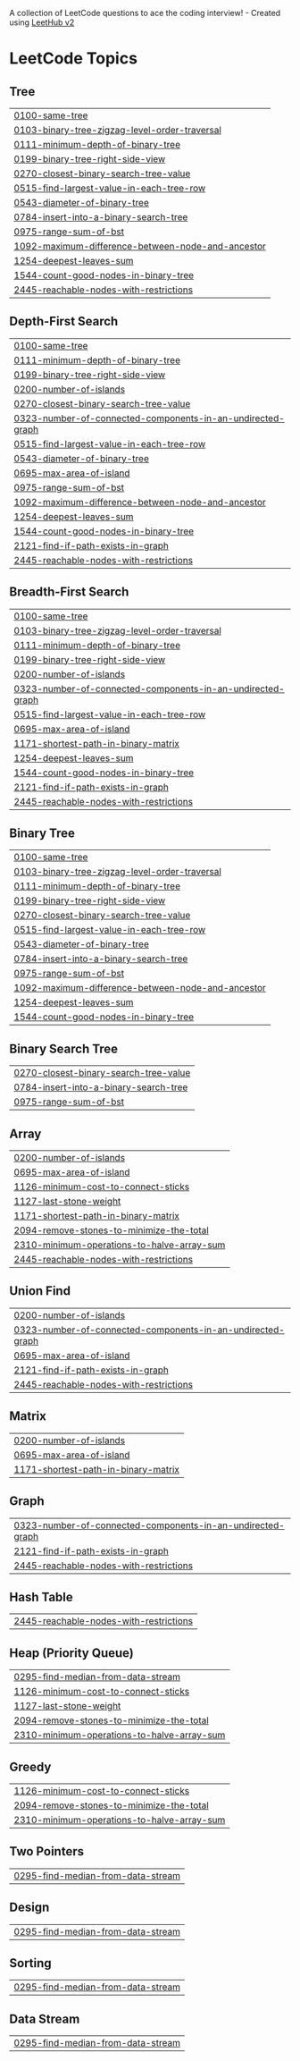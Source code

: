 A collection of LeetCode questions to ace the coding interview! - Created using [LeetHub v2](https://github.com/arunbhardwaj/LeetHub-2.0)
<!---LeetCode Topics Start-->
# LeetCode Topics
## Tree
|  |
| ------- |
| [0100-same-tree](https://github.com/Mazen1004/LeetCode-Projects/tree/master/0100-same-tree) |
| [0103-binary-tree-zigzag-level-order-traversal](https://github.com/Mazen1004/LeetCode-Projects/tree/master/0103-binary-tree-zigzag-level-order-traversal) |
| [0111-minimum-depth-of-binary-tree](https://github.com/Mazen1004/LeetCode-Projects/tree/master/0111-minimum-depth-of-binary-tree) |
| [0199-binary-tree-right-side-view](https://github.com/Mazen1004/LeetCode-Projects/tree/master/0199-binary-tree-right-side-view) |
| [0270-closest-binary-search-tree-value](https://github.com/Mazen1004/LeetCode-Projects/tree/master/0270-closest-binary-search-tree-value) |
| [0515-find-largest-value-in-each-tree-row](https://github.com/Mazen1004/LeetCode-Projects/tree/master/0515-find-largest-value-in-each-tree-row) |
| [0543-diameter-of-binary-tree](https://github.com/Mazen1004/LeetCode-Projects/tree/master/0543-diameter-of-binary-tree) |
| [0784-insert-into-a-binary-search-tree](https://github.com/Mazen1004/LeetCode-Projects/tree/master/0784-insert-into-a-binary-search-tree) |
| [0975-range-sum-of-bst](https://github.com/Mazen1004/LeetCode-Projects/tree/master/0975-range-sum-of-bst) |
| [1092-maximum-difference-between-node-and-ancestor](https://github.com/Mazen1004/LeetCode-Projects/tree/master/1092-maximum-difference-between-node-and-ancestor) |
| [1254-deepest-leaves-sum](https://github.com/Mazen1004/LeetCode-Projects/tree/master/1254-deepest-leaves-sum) |
| [1544-count-good-nodes-in-binary-tree](https://github.com/Mazen1004/LeetCode-Projects/tree/master/1544-count-good-nodes-in-binary-tree) |
| [2445-reachable-nodes-with-restrictions](https://github.com/Mazen1004/LeetCode-Projects/tree/master/2445-reachable-nodes-with-restrictions) |
## Depth-First Search
|  |
| ------- |
| [0100-same-tree](https://github.com/Mazen1004/LeetCode-Projects/tree/master/0100-same-tree) |
| [0111-minimum-depth-of-binary-tree](https://github.com/Mazen1004/LeetCode-Projects/tree/master/0111-minimum-depth-of-binary-tree) |
| [0199-binary-tree-right-side-view](https://github.com/Mazen1004/LeetCode-Projects/tree/master/0199-binary-tree-right-side-view) |
| [0200-number-of-islands](https://github.com/Mazen1004/LeetCode-Projects/tree/master/0200-number-of-islands) |
| [0270-closest-binary-search-tree-value](https://github.com/Mazen1004/LeetCode-Projects/tree/master/0270-closest-binary-search-tree-value) |
| [0323-number-of-connected-components-in-an-undirected-graph](https://github.com/Mazen1004/LeetCode-Projects/tree/master/0323-number-of-connected-components-in-an-undirected-graph) |
| [0515-find-largest-value-in-each-tree-row](https://github.com/Mazen1004/LeetCode-Projects/tree/master/0515-find-largest-value-in-each-tree-row) |
| [0543-diameter-of-binary-tree](https://github.com/Mazen1004/LeetCode-Projects/tree/master/0543-diameter-of-binary-tree) |
| [0695-max-area-of-island](https://github.com/Mazen1004/LeetCode-Projects/tree/master/0695-max-area-of-island) |
| [0975-range-sum-of-bst](https://github.com/Mazen1004/LeetCode-Projects/tree/master/0975-range-sum-of-bst) |
| [1092-maximum-difference-between-node-and-ancestor](https://github.com/Mazen1004/LeetCode-Projects/tree/master/1092-maximum-difference-between-node-and-ancestor) |
| [1254-deepest-leaves-sum](https://github.com/Mazen1004/LeetCode-Projects/tree/master/1254-deepest-leaves-sum) |
| [1544-count-good-nodes-in-binary-tree](https://github.com/Mazen1004/LeetCode-Projects/tree/master/1544-count-good-nodes-in-binary-tree) |
| [2121-find-if-path-exists-in-graph](https://github.com/Mazen1004/LeetCode-Projects/tree/master/2121-find-if-path-exists-in-graph) |
| [2445-reachable-nodes-with-restrictions](https://github.com/Mazen1004/LeetCode-Projects/tree/master/2445-reachable-nodes-with-restrictions) |
## Breadth-First Search
|  |
| ------- |
| [0100-same-tree](https://github.com/Mazen1004/LeetCode-Projects/tree/master/0100-same-tree) |
| [0103-binary-tree-zigzag-level-order-traversal](https://github.com/Mazen1004/LeetCode-Projects/tree/master/0103-binary-tree-zigzag-level-order-traversal) |
| [0111-minimum-depth-of-binary-tree](https://github.com/Mazen1004/LeetCode-Projects/tree/master/0111-minimum-depth-of-binary-tree) |
| [0199-binary-tree-right-side-view](https://github.com/Mazen1004/LeetCode-Projects/tree/master/0199-binary-tree-right-side-view) |
| [0200-number-of-islands](https://github.com/Mazen1004/LeetCode-Projects/tree/master/0200-number-of-islands) |
| [0323-number-of-connected-components-in-an-undirected-graph](https://github.com/Mazen1004/LeetCode-Projects/tree/master/0323-number-of-connected-components-in-an-undirected-graph) |
| [0515-find-largest-value-in-each-tree-row](https://github.com/Mazen1004/LeetCode-Projects/tree/master/0515-find-largest-value-in-each-tree-row) |
| [0695-max-area-of-island](https://github.com/Mazen1004/LeetCode-Projects/tree/master/0695-max-area-of-island) |
| [1171-shortest-path-in-binary-matrix](https://github.com/Mazen1004/LeetCode-Projects/tree/master/1171-shortest-path-in-binary-matrix) |
| [1254-deepest-leaves-sum](https://github.com/Mazen1004/LeetCode-Projects/tree/master/1254-deepest-leaves-sum) |
| [1544-count-good-nodes-in-binary-tree](https://github.com/Mazen1004/LeetCode-Projects/tree/master/1544-count-good-nodes-in-binary-tree) |
| [2121-find-if-path-exists-in-graph](https://github.com/Mazen1004/LeetCode-Projects/tree/master/2121-find-if-path-exists-in-graph) |
| [2445-reachable-nodes-with-restrictions](https://github.com/Mazen1004/LeetCode-Projects/tree/master/2445-reachable-nodes-with-restrictions) |
## Binary Tree
|  |
| ------- |
| [0100-same-tree](https://github.com/Mazen1004/LeetCode-Projects/tree/master/0100-same-tree) |
| [0103-binary-tree-zigzag-level-order-traversal](https://github.com/Mazen1004/LeetCode-Projects/tree/master/0103-binary-tree-zigzag-level-order-traversal) |
| [0111-minimum-depth-of-binary-tree](https://github.com/Mazen1004/LeetCode-Projects/tree/master/0111-minimum-depth-of-binary-tree) |
| [0199-binary-tree-right-side-view](https://github.com/Mazen1004/LeetCode-Projects/tree/master/0199-binary-tree-right-side-view) |
| [0270-closest-binary-search-tree-value](https://github.com/Mazen1004/LeetCode-Projects/tree/master/0270-closest-binary-search-tree-value) |
| [0515-find-largest-value-in-each-tree-row](https://github.com/Mazen1004/LeetCode-Projects/tree/master/0515-find-largest-value-in-each-tree-row) |
| [0543-diameter-of-binary-tree](https://github.com/Mazen1004/LeetCode-Projects/tree/master/0543-diameter-of-binary-tree) |
| [0784-insert-into-a-binary-search-tree](https://github.com/Mazen1004/LeetCode-Projects/tree/master/0784-insert-into-a-binary-search-tree) |
| [0975-range-sum-of-bst](https://github.com/Mazen1004/LeetCode-Projects/tree/master/0975-range-sum-of-bst) |
| [1092-maximum-difference-between-node-and-ancestor](https://github.com/Mazen1004/LeetCode-Projects/tree/master/1092-maximum-difference-between-node-and-ancestor) |
| [1254-deepest-leaves-sum](https://github.com/Mazen1004/LeetCode-Projects/tree/master/1254-deepest-leaves-sum) |
| [1544-count-good-nodes-in-binary-tree](https://github.com/Mazen1004/LeetCode-Projects/tree/master/1544-count-good-nodes-in-binary-tree) |
## Binary Search Tree
|  |
| ------- |
| [0270-closest-binary-search-tree-value](https://github.com/Mazen1004/LeetCode-Projects/tree/master/0270-closest-binary-search-tree-value) |
| [0784-insert-into-a-binary-search-tree](https://github.com/Mazen1004/LeetCode-Projects/tree/master/0784-insert-into-a-binary-search-tree) |
| [0975-range-sum-of-bst](https://github.com/Mazen1004/LeetCode-Projects/tree/master/0975-range-sum-of-bst) |
## Array
|  |
| ------- |
| [0200-number-of-islands](https://github.com/Mazen1004/LeetCode-Projects/tree/master/0200-number-of-islands) |
| [0695-max-area-of-island](https://github.com/Mazen1004/LeetCode-Projects/tree/master/0695-max-area-of-island) |
| [1126-minimum-cost-to-connect-sticks](https://github.com/Mazen1004/LeetCode-Projects/tree/master/1126-minimum-cost-to-connect-sticks) |
| [1127-last-stone-weight](https://github.com/Mazen1004/LeetCode-Projects/tree/master/1127-last-stone-weight) |
| [1171-shortest-path-in-binary-matrix](https://github.com/Mazen1004/LeetCode-Projects/tree/master/1171-shortest-path-in-binary-matrix) |
| [2094-remove-stones-to-minimize-the-total](https://github.com/Mazen1004/LeetCode-Projects/tree/master/2094-remove-stones-to-minimize-the-total) |
| [2310-minimum-operations-to-halve-array-sum](https://github.com/Mazen1004/LeetCode-Projects/tree/master/2310-minimum-operations-to-halve-array-sum) |
| [2445-reachable-nodes-with-restrictions](https://github.com/Mazen1004/LeetCode-Projects/tree/master/2445-reachable-nodes-with-restrictions) |
## Union Find
|  |
| ------- |
| [0200-number-of-islands](https://github.com/Mazen1004/LeetCode-Projects/tree/master/0200-number-of-islands) |
| [0323-number-of-connected-components-in-an-undirected-graph](https://github.com/Mazen1004/LeetCode-Projects/tree/master/0323-number-of-connected-components-in-an-undirected-graph) |
| [0695-max-area-of-island](https://github.com/Mazen1004/LeetCode-Projects/tree/master/0695-max-area-of-island) |
| [2121-find-if-path-exists-in-graph](https://github.com/Mazen1004/LeetCode-Projects/tree/master/2121-find-if-path-exists-in-graph) |
| [2445-reachable-nodes-with-restrictions](https://github.com/Mazen1004/LeetCode-Projects/tree/master/2445-reachable-nodes-with-restrictions) |
## Matrix
|  |
| ------- |
| [0200-number-of-islands](https://github.com/Mazen1004/LeetCode-Projects/tree/master/0200-number-of-islands) |
| [0695-max-area-of-island](https://github.com/Mazen1004/LeetCode-Projects/tree/master/0695-max-area-of-island) |
| [1171-shortest-path-in-binary-matrix](https://github.com/Mazen1004/LeetCode-Projects/tree/master/1171-shortest-path-in-binary-matrix) |
## Graph
|  |
| ------- |
| [0323-number-of-connected-components-in-an-undirected-graph](https://github.com/Mazen1004/LeetCode-Projects/tree/master/0323-number-of-connected-components-in-an-undirected-graph) |
| [2121-find-if-path-exists-in-graph](https://github.com/Mazen1004/LeetCode-Projects/tree/master/2121-find-if-path-exists-in-graph) |
| [2445-reachable-nodes-with-restrictions](https://github.com/Mazen1004/LeetCode-Projects/tree/master/2445-reachable-nodes-with-restrictions) |
## Hash Table
|  |
| ------- |
| [2445-reachable-nodes-with-restrictions](https://github.com/Mazen1004/LeetCode-Projects/tree/master/2445-reachable-nodes-with-restrictions) |
## Heap (Priority Queue)
|  |
| ------- |
| [0295-find-median-from-data-stream](https://github.com/Mazen1004/LeetCode-Projects/tree/master/0295-find-median-from-data-stream) |
| [1126-minimum-cost-to-connect-sticks](https://github.com/Mazen1004/LeetCode-Projects/tree/master/1126-minimum-cost-to-connect-sticks) |
| [1127-last-stone-weight](https://github.com/Mazen1004/LeetCode-Projects/tree/master/1127-last-stone-weight) |
| [2094-remove-stones-to-minimize-the-total](https://github.com/Mazen1004/LeetCode-Projects/tree/master/2094-remove-stones-to-minimize-the-total) |
| [2310-minimum-operations-to-halve-array-sum](https://github.com/Mazen1004/LeetCode-Projects/tree/master/2310-minimum-operations-to-halve-array-sum) |
## Greedy
|  |
| ------- |
| [1126-minimum-cost-to-connect-sticks](https://github.com/Mazen1004/LeetCode-Projects/tree/master/1126-minimum-cost-to-connect-sticks) |
| [2094-remove-stones-to-minimize-the-total](https://github.com/Mazen1004/LeetCode-Projects/tree/master/2094-remove-stones-to-minimize-the-total) |
| [2310-minimum-operations-to-halve-array-sum](https://github.com/Mazen1004/LeetCode-Projects/tree/master/2310-minimum-operations-to-halve-array-sum) |
## Two Pointers
|  |
| ------- |
| [0295-find-median-from-data-stream](https://github.com/Mazen1004/LeetCode-Projects/tree/master/0295-find-median-from-data-stream) |
## Design
|  |
| ------- |
| [0295-find-median-from-data-stream](https://github.com/Mazen1004/LeetCode-Projects/tree/master/0295-find-median-from-data-stream) |
## Sorting
|  |
| ------- |
| [0295-find-median-from-data-stream](https://github.com/Mazen1004/LeetCode-Projects/tree/master/0295-find-median-from-data-stream) |
## Data Stream
|  |
| ------- |
| [0295-find-median-from-data-stream](https://github.com/Mazen1004/LeetCode-Projects/tree/master/0295-find-median-from-data-stream) |
<!---LeetCode Topics End-->